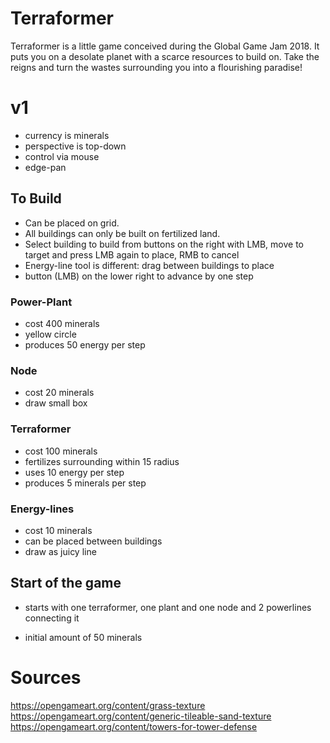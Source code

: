 # Terraformer
Terraformer is a little game conceived during the Global Game Jam 2018. It puts you on a desolate planet with a scarce resources to build on. Take the reigns and turn the wastes surrounding you into a flourishing paradise!

# v1

* currency is minerals
* perspective is top-down
* control via mouse
* edge-pan


## To Build

* Can be placed on grid.
* All buildings can only be built on fertilized land.
* Select building to build from buttons on the right with LMB, move to target and press LMB again to place, RMB to cancel
* Energy-line tool is different: drag between buildings to place
* button (LMB) on the lower right to advance by one step

### Power-Plant
* cost 400 minerals
* yellow circle
* produces 50 energy per step

### Node
* cost 20 minerals 
* draw small box

### Terraformer
* cost 100 minerals
* fertilizes surrounding within 15 radius
* uses 10 energy per step
* produces 5 minerals per step

### Energy-lines
* cost 10 minerals
* can be placed between buildings
* draw as juicy line

## Start of the game
* starts with one terraformer, one plant and one node and 2 powerlines connecting it

* initial amount of 50 minerals

# Sources
https://opengameart.org/content/grass-texture
https://opengameart.org/content/generic-tileable-sand-texture
https://opengameart.org/content/towers-for-tower-defense
